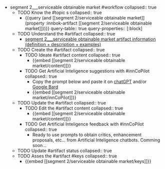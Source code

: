 
- segment 2___serviceable obtainable market #workflow
   collapsed:: true
  - TODO Know the #topic s
    collapsed:: true
    - {{query (and [[segment 2/serviceable obtainable market]] (property :innbok-artifact [[segment 2/serviceable obtainable market]]))}}
      query-table:: true
      query-properties:: [:block]
  - TODO Understand the #artifact
    collapsed:: true
    - [segment 2___serviceable obtainable market artifact information (definition + description + examples)](https://go.innbok.com/#/page/innBoK%2Fsegment-%28id%29%2Fserviceable-obtainable-market%2Finfo)
  - TODO Create the #artifact
     collapsed:: true
    - TODO Ideate #artifact content
      collapsed:: true
      - {{embed [[segment 2/serviceable obtainable market/content]]}}
    - TODO Get Artificial Inteligence suggestions with #innCoPilot
      collapsed:: true
      - Copy the prompt below and paste it on [chatGPT](https://chat.openai.com) and/or [Google Bard](https://bard.google.com/chat)
      - {{embed [[segment 2/serviceable obtainable market/innCoPilot]]}}
  - TODO Update the #artifact
    collapsed:: true
    - TODO Edit the #artifact content
     collapsed:: true
      - {{embed [[segment 2/serviceable obtainable market/content]]}}
    - TODO Get Artificial Inteligence feedback with #innCoPilot
      collapsed:: true
      - Ready to use prompts to obtain critics, enhancement proposals, etc... from Artificial Inteligence chatbots. Comming soon...
  - TODO Update #artifact status
    collapsed:: true
  - TODO Asses the #artifact #keys
    collapsed:: true
    - {{embed [[segment 2/serviceable obtainable market/keys]]}}



